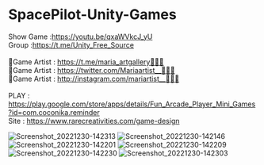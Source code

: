# SpacePilot-Unity-Games<br />
Show Game :https://youtu.be/qxaWVkcJ_yU<br />
Group :https://t.me/Unity_Free_Source<br /><br />
🎨Game Artist : https://t.me/maria_artgallery👱🏻‍♀️<br />
🎨Game Artist : https://twitter.com/Mariaartist__👱🏻‍♀️<br />
🎨Game Artist : http://instagram.com/mariartist__👱🏻‍♀️<br /><br />
PLAY : https://play.google.com/store/apps/details/Fun_Arcade_Player_Mini_Games?id=com.coconika.reminder<br />
Site : https://www.rarecreativities.com/game-design <br />

![Screenshot_20221230-142313](https://user-images.githubusercontent.com/83016119/210162475-f16f2faf-8b2d-4e29-bf80-ae83d9542fb9.png)
![Screenshot_20221230-142146](https://user-images.githubusercontent.com/83016119/210162478-996b5201-a825-4df3-88ce-573393cf9670.png)
![Screenshot_20221230-142201](https://user-images.githubusercontent.com/83016119/210162488-3500a73c-06a8-44ce-9c18-69741249c846.png)
![Screenshot_20221230-142209](https://user-images.githubusercontent.com/83016119/210162489-5077bceb-b49e-49cf-a3d1-1f37d0274ad4.png)
![Screenshot_20221230-142230](https://user-images.githubusercontent.com/83016119/210162493-d03389bb-fcc7-4860-a60f-b583f88cf07c.png)
![Screenshot_20221230-142303](https://user-images.githubusercontent.com/83016119/210162494-632b3a86-4955-475c-ba93-6a574e882a12.png)
